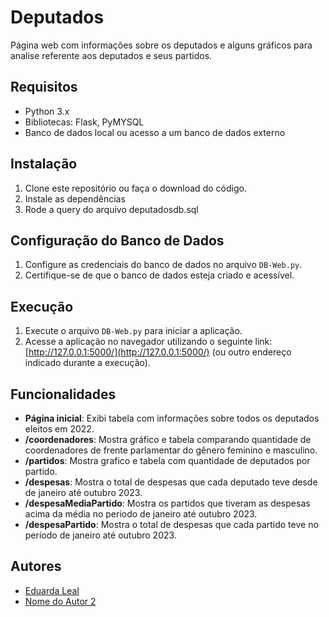 # Deputados

Página web com informações sobre os deputados e alguns gráficos para analise referente aos deputados e seus partidos.

## Requisitos
- Python 3.x
- Bibliotecas: Flask, PyMYSQL
- Banco de dados local ou acesso a um banco de dados externo

## Instalação
1. Clone este repositório ou faça o download do código.
2. Instale as dependências
3. Rode a query do arquivo deputadosdb.sql 

## Configuração do Banco de Dados
1. Configure as credenciais do banco de dados no arquivo `DB-Web.py`.
2. Certifique-se de que o banco de dados esteja criado e acessível.

## Execução
1. Execute o arquivo `DB-Web.py` para iniciar a aplicação.
2. Acesse a aplicação no navegador utilizando o seguinte link: [http://127.0.0.1:5000/](http://127.0.0.1:5000/) (ou outro endereço indicado durante a execução).

## Funcionalidades
- **Página inicial**: Exibi tabela com informações sobre todos os deputados eleitos em 2022.
- **/coordenadores**: Mostra gráfico e tabela comparando quantidade de coordenadores de frente parlamentar do gênero feminino e masculino.
- **/partidos**: Mostra grafico e tabela com quantidade de deputados por partido.
- **/despesas**: Mostra o total de despesas que cada deputado teve desde de janeiro até outubro 2023.
- **/despesaMediaPartido**: Mostra os partidos que tiveram as despesas acima da média no periodo de janeiro até outubro 2023.
- **/despesaPartido**: Mostra o total de despesas que cada partido teve no período de janeiro até outubro 2023.

## Autores
- [Eduarda Leal](https://github.com/autor1)
- [Nome do Autor 2](https://github.com/autor2)

